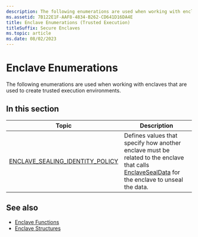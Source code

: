 ```yaml
---
description: The following enumerations are used when working with enclaves that are used to create trusted execution environments.
ms.assetid: 7B122E1F-AAF8-4834-B262-CD641D16DA4E
title: Enclave Enumerations (Trusted Execution)
titleSuffix: Secure Enclaves
ms.topic: article
ms.date: 08/02/2023
---
```


# Enclave Enumerations

The following enumerations are used when working with enclaves that are used to create trusted execution environments.

## In this section

| Topic | Description |
|--------|--------|
| [ENCLAVE_SEALING_IDENTITY_POLICY](/windows/win32/api/ntenclv/ne-ntenclv-enclave_sealing_identity_policy) | Defines values that specify how another enclave must be related to the enclave that calls [EnclaveSealData](/windows/win32/api/winenclaveapi/nf-winenclaveapi-enclavesealdata) for the enclave to unseal the data. |

## See also

- [Enclave Functions](trusted-execution-functions.md)
- [Enclave Structures](trusted-execution-structures.md)
